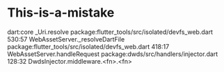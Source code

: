 # This-is-a-mistake
dart:core                                                 _Uri.resolve package:flutter_tools/src/isolated/devfs_web.dart 530:57  WebAssetServer._resolveDartFile package:flutter_tools/src/isolated/devfs_web.dart 418:17  WebAssetServer.handleRequest package:dwds/src/handlers/injector.dart 128:32            DwdsInjector.middleware.&lt;fn>.&lt;fn>
